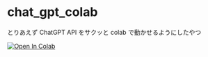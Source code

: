 # chat_gpt_colab

とりあえず ChatGPT API をサクッと colab で動かせるようにしたやつ

[![Open In Colab](https://colab.research.google.com/assets/colab-badge.svg)](https://colab.research.google.com/github/kobayashiharuto/chat_gpt_colab/blob/main/chatgpt_base.ipynb)
